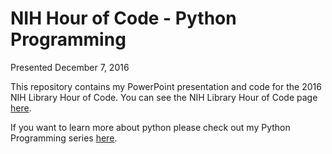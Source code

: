 # NIH Hour of Code - Python Programming

Presented December 7, 2016

This repository contains my PowerPoint presentation and code for the 2016 NIH Library Hour of Code. You can see the NIH Library Hour of Code page [here](https://nihlibrary.nih.gov/AboutUs/Announcements/Pages/Hour-of-Code.aspx).

If you want to learn more about python please check out my Python Programming series [here](http://bit.ly/nih-python).
